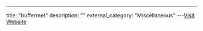 ---
title: "buffermet"
description: ""
external_category: "Miscellaneous"
---[Visit Website](https://github.com/buffermet)

